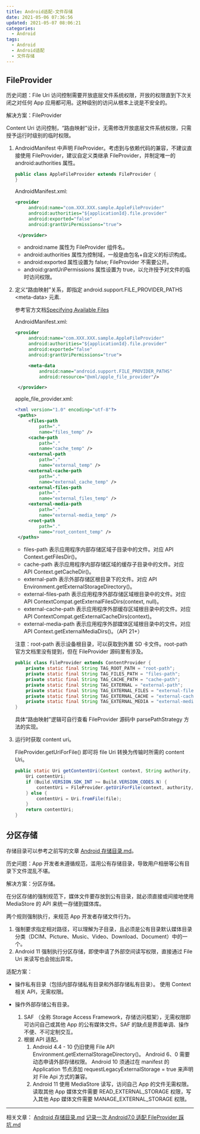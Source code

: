 ```yaml
---
title: Android适配-文件存储
date: 2021-05-06 07:36:56
updated: 2021-05-07 08:06:21
categories:
  - Android
tags:
  - Android
  - Android适配
  - 文件存储
---
```


## FileProvider

历史问题：File Uri 访问控制需要开放底层文件系统权限，开放的权限直到下次关闭之对任何 App 应用都可用。这种级别的访问从根本上说是不安全的。

解决方案：FileProvider

Content Uri 访问控制，“路由映射”设计，无需修改开放底层文件系统权限，只需授予运行时级别的临时权限。

1. AndroidManifest 中声明 FileProvider。考虑到与依赖代码的兼容，不建议直接使用 FileProvider，建议自定义类继承 FileProvider，并制定唯一的 android:authorities 属性。

   ```java
   public class AppleFileProvider extends FileProvider {
   }
   ```

   AndroidManifest.xml:

   ```xml
   <provider
        android:name="com.XXX.XXX.sample.AppleFileProvider"
        android:authorities="${applicationId}.file.provider"
        android:exported="false"
        android:grantUriPermissions="true">

    </provider>
   ```

   - android:name 属性为 FileProvider 组件名。
   - android:authorities 属性为控制域，一般是由包名+自定义的标识构成。
   - android:exported 属性设置为 false; FileProvider 不需要公开。
   - android:grantUriPermissions 属性设置为 true，以允许授予对文件的临时访问权限。

2. 定义“路由映射”关系，即指定 android.support.FILE_PROVIDER_PATHS \<meta-data\> 元素.

   参考官方文档[Specifying Available Files](https://developer.android.google.cn/reference/androidx/core/content/FileProvider#SpecifyFiles)

   AndroidManifest.xml:

   ```xml
   <provider
        android:name="com.XXX.XXX.sample.AppleFileProvider"
        android:authorities="${applicationId}.file.provider"
        android:exported="false"
        android:grantUriPermissions="true">

        <meta-data
            android:name="android.support.FILE_PROVIDER_PATHS"
            android:resource="@xml/apple_file_provider"/>

    </provider>
   ```

   apple_file_provider.xml:

   ```xml
   <?xml version="1.0" encoding="utf-8"?>
    <paths>
        <files-path
            path="."
            name="files_temp" />
        <cache-path
            path="."
            name="cache_temp" />
        <external-path
            path="."
            name="external_temp" />
        <external-cache-path
            path="."
            name="external_cache_temp" />
        <external-files-path
            path="."
            name="external_files_temp" />
        <external-media-path
            path="."
            name="external-media_temp" />
        <root-path
            path="."
            name="root_content_temp" />
    </paths>
   ```

   - files-path 表示应用程序内部存储区域子目录中的文件。对应 API Context.getFilesDir()。
   - cache-path 表示应用程序内部存储区域的缓存子目录中的文件。对应 API Context.getCacheDir()。
   - external-path 表示外部存储区根目录下的文件。对应 API Environment.getExternalStorageDirectory()。
   - external-files-path 表示应用程序外部存储区域根目录中的文件。对应 API ContextCompat.getExternalFilesDirs(context, null)。
   - external-cache-path 表示应用程序外部缓存区域根目录中的文件。对应 API ContextCompat.getExternalCacheDirs(context)。
   - external-media-path 表示应用程序外部媒体区域根目录中的文件。对应 API Context.getExternalMediaDirs()。（API 21+）

   注意：root-path 表示设备根目录，可以获取到外置 SD 卡文件。root-path 官方文档里没有提到，但在 FileProvider 源码里有涉及。

   ```java
   public class FileProvider extends ContentProvider {
       private static final String TAG_ROOT_PATH = "root-path";
       private static final String TAG_FILES_PATH = "files-path";
       private static final String TAG_CACHE_PATH = "cache-path";
       private static final String TAG_EXTERNAL = "external-path";
       private static final String TAG_EXTERNAL_FILES = "external-files-path";
       private static final String TAG_EXTERNAL_CACHE = "external-cache-path";
       private static final String TAG_EXTERNAL_MEDIA = "external-media-path";
   }
   ```

   具体“路由映射”逻辑可自行查看 FileProvider 源码中 parsePathStrategy 方法的实现。

3. 运行时获取 content uri。

   FileProvider.getUriForFile() 即可将 file Uri 转换为传输时所需的 content Uri。

   ```java
   public static Uri getContentUri(Context context, String authority, File file) {
       Uri contentUri;
       if (Build.VERSION.SDK_INT >= Build.VERSION_CODES.N) {
           contentUri = FileProvider.getUriForFile(context, authority, file);
       } else {
           contentUri = Uri.fromFile(file);
       }
       return contentUri;
   }
   ```

## 分区存储

存储目录可以参考之前写的文章 [Android 存储目录.md](https://codepoem.fun/2019/05/05/Android%E5%AD%98%E5%82%A8%E7%9B%AE%E5%BD%95/)。

历史问题：App 开发者未遵循规范，滥用公有存储目录，导致用户相册等公有目录下文件混乱不堪。

解决方案：分区存储。

在分区存储的强制规范下，媒体文件要存放到公有目录，就必须直接或间接地使用 MediaStore 的 API 来统一存储到媒体库。

两个规则强制执行，来规范 App 开发者存储文件行为。

1. 强制要求指定相对路径，可以理解为子目录，且必须是公有目录默认媒体目录分类（DCIM、Picture、Music、Video、Download、Document）中的一个。
2. Android 11 强制执行分区存储，即使申请了外部空间读写权限，直接通过 File Uri 来读写也会抛出异常。

适配方案：

- 操作私有目录（包括内部存储私有目录和外部存储私有目录）。
  使用 Context 相关 API，无需权限。

- 操作外部存储公有目录。
  1. SAF （全称 Storage Access Framework，存储访问框架），无需权限即可访问自己或其他 App 的公有媒体文件。SAF 的缺点是界面单调、操作不便、不可定制交互。
  2. 根据 API 适配。
     1. Android 4.4 - 10 仍旧使用 File API Environment.getExternalStorageDirectory()。
        Android 6、0 需要动态申请外部存储权限。
        Android 10 须通过在 manifest 的 Application 节点添加 requestLegacyExternalStorage = true 来声明对 File Api 方式的兼容。
     2. Android 11 使用 MediaStore 读写，访问自己 App 的文件无需权限。读取其他 App 媒体文件需要 READ_EXTERNAL_STORAGE 权限，写入其他 App 媒体文件需要 MANAGE_EXTERNAL_STORAGE 权限。

---

相关文章：
[Android 存储目录.md](https://codepoem.fun/2019/05/05/Android%E5%AD%98%E5%82%A8%E7%9B%AE%E5%BD%95/)
[记录一次 Android7.0 适配 FileProvider 踩坑.md](https://codepoem.fun/2019/11/16/%E8%AE%B0%E5%BD%95%E4%B8%80%E6%AC%A1Android7.0%E9%80%82%E9%85%8DFileProvider%E8%B8%A9%E5%9D%91/)
